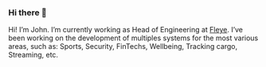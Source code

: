 ### Hi there 👋

<!--
**joaoschaab/joaoschaab** is a ✨ _special_ ✨ repository because its `README.md` (this file) appears on your GitHub profile.

Here are some ideas to get you started:

- 🔭 I’m currently working on ...
- 🌱 I’m currently learning ...
- 👯 I’m looking to collaborate on ...
- 🤔 I’m looking for help with ...
- 💬 Ask me about ...
- 📫 How to reach me: ...
- 😄 Pronouns: ...
- ⚡ Fun fact: ...
-->

Hi! I’m John. I’m currently working as Head of Engineering at [Fleye](https://github.com/sthima). I’ve been working on the development of multiples systems for the most various areas, such as: Sports, Security, FinTechs, Wellbeing, Tracking cargo, Streaming, etc. 
